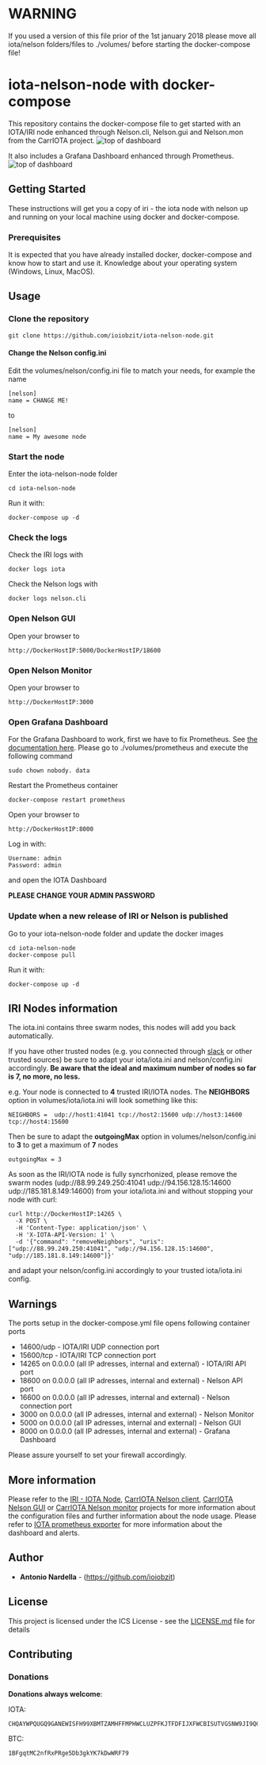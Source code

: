 # WARNING

If you used a version of this file prior of the 1st january 2018 please move all iota/nelson folders/files to ./volumes/ before starting the docker-compose file! 

# iota-nelson-node with docker-compose

This repository contains the docker-compose file to get started with an IOTA/IRI node enhanced through Nelson.cli, Nelson.gui and Nelson.mon from the CarrIOTA project.
![top of dashboard](https://github.com/ioiobzit/iota-nelson-node/blob/master/images/nelson.png)


It also includes a Grafana Dashboard enhanced through Prometheus.
![top of dashboard](https://github.com/ioiobzit/iota-nelson-node/blob/master/images/dashboard1.png)

## Getting Started

These instructions will get you a copy of iri - the iota node with nelson up and running on your local machine using docker and docker-compose.

### Prerequisites

It is expected that you have already installed docker, docker-compose and know how to start and use it.
Knowledge about your operating system (Windows, Linux, MacOS).

## Usage

### Clone the repository
```
git clone https://github.com/ioiobzit/iota-nelson-node.git
```

#### Change the Nelson config.ini

Edit the volumes/nelson/config.ini file to match your needs, for example the name
```
[nelson]
name = CHANGE ME!
```

to
```
[nelson]
name = My awesome node
```

### Start the node

Enter the iota-nelson-node folder
```
cd iota-nelson-node
```

Run it with:
```
docker-compose up -d
```
### Check the logs

Check the IRI logs with
```
docker logs iota
```

Check the Nelson logs with
```
docker logs nelson.cli
```

### Open Nelson GUI

Open your browser to
```
http://DockerHostIP:5000/DockerHostIP/18600
```

### Open Nelson Monitor

Open your browser to
```
http://DockerHostIP:3000
```

### Open Grafana Dashboard

For the Grafana Dashboard to work, first we have to fix Prometheus. See [the documentation here](https://github.com/prometheus/prometheus/issues/2939).
Please go to ./volumes/prometheus and execute the following command
```
sudo chown nobody. data
```

Restart the Prometheus container
```
docker-compose restart prometheus
```

Open your browser to
```
http://DockerHostIP:8000
```

Log in with:
```
Username: admin
Password: admin
```

and open the IOTA Dashboard

**PLEASE CHANGE YOUR ADMIN PASSWORD**

### Update when a new release of IRI or Nelson is published

Go to your iota-nelson-node folder and update the docker images
```
cd iota-nelson-node
docker-compose pull
```

Run it with:
```
docker-compose up -d
```

## IRI Nodes information

The iota.ini contains three swarm nodes, this nodes will add you back automatically.

If you have other trusted nodes (e.g. you connected through [slack](https://iotatangle.slack.com) or other trusted sources) be sure to adapt your iota/iota.ini and nelson/config.ini accordingly.
**Be aware that the ideal and maximum number of nodes so far is 7, no more, no less.**

e.g. Your node is connected to **4** trusted IRI/IOTA nodes. The **NEIGHBORS** option in volumes/iota/iota.ini will look something like this:
```
NEIGHBORS =  udp://host1:41041 tcp://host2:15600 udp://host3:14600 tcp://host4:15600
```

Then be sure to adapt the **outgoingMax** option in volumes/nelson/config.ini to **3** to get a maximum of **7** nodes
```
outgoingMax = 3
```

As soon as the IRI/IOTA node is fully syncrhonized, please remove the swarm nodes (udp://88.99.249.250:41041 udp://94.156.128.15:14600 udp://185.181.8.149:14600) from your iota/iota.ini and without stopping your node with curl:
```
curl http://DockerHostIP:14265 \
  -X POST \
  -H 'Content-Type: application/json' \
  -H 'X-IOTA-API-Version: 1' \
  -d '{"command": "removeNeighbors", "uris": ["udp://88.99.249.250:41041", "udp://94.156.128.15:14600", "udp://185.181.8.149:14600"]}'
```

and adapt your nelson/config.ini accordingly to your trusted iota/iota.ini config.

## Warnings

The ports setup in the docker-compose.yml file opens following container ports
- 14600/udp - IOTA/IRI UDP connection port
- 15600/tcp - IOTA/IRI TCP connection port
- 14265 on 0.0.0.0 (all IP adresses, internal and external) - IOTA/IRI API port
- 18600 on 0.0.0.0 (all IP adresses, internal and external) - Nelson API port
- 16600 on 0.0.0.0 (all IP adresses, internal and external) - Nelson connection port
- 3000  on 0.0.0.0 (all IP adresses, internal and external) - Nelson Monitor
- 5000  on 0.0.0.0 (all IP adresses, internal and external) - Nelson GUI
- 8000  on 0.0.0.0 (all IP adresses, internal and external) - Grafana Dashboard

Please assure yourself to set your firewall accordingly.

## More information

Please refer to the [IRI - IOTA Node](https://github.com/iotaledger/iri), [CarrIOTA Nelson client](https://github.com/SemkoDev/nelson.cli), [CarrIOTA Nelson GUI](https://github.com/SemkoDev/nelson.gui) or [CarrIOTA Nelson monitor](https://github.com/SemkoDev/nelson.mon) projects for more information about the configuration files and further information about the node usage.
Please refer to [IOTA prometheus exporter](https://github.com/crholliday/iota-prom-exporter) for more information about the dashboard and alerts.

## Author

* **Antonio Nardella** - (https://github.com/ioiobzit)

## License

This project is licensed under the ICS License - see the [LICENSE.md](LICENSE.md) file for details

## Contributing

### Donations

**Donations always welcome**:

IOTA:
```
CHQAYWPQUGQ9GANEWISFH99XBMTZAMHFFMPHWCLUZPFKJTFDFIJXFWCBISUTVGSNW9JI9QCOAHUHFUQC9SYVFXDQ9D
```

BTC:
```
1BFgqtMC2nfRxPRge5Db3gkYK7kDwWRF79
```
